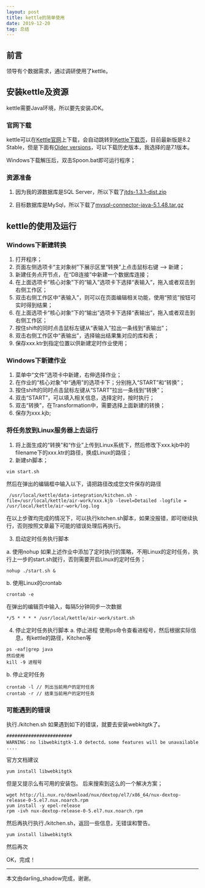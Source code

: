 ```yaml
---
layout: post
title: kettle的简单使用
date: 2019-12-20
tag: 总结
---
```

## 前言

领导有个数据需求，通过调研使用了kettle。


## 安装kettle及资源

kettle需要Java环境，所以要先安装JDK。


### 官网下载
kettle可以在[Kettle官网](http://kettle.pentaho.org/)上下载，会自动跳转到[Kettle下载页](https://community.hitachivantara.com/s/article/data-integration-kettle)，目前最新版是8.2 Stable，但是下面有[Older versions](https://sourceforge.net/projects/pentaho/files/Data%20Integration/)，可以下载历史版本，我选择的是7.1版本。

Windows下载解压后，双击Spoon.bat即可运行程序；

### 资源准备

1. 因为我的源数据库是SQL Server，所以下载了[jtds-1.3.1-dist.zip](https://jaist.dl.sourceforge.net/project/jtds/jtds/1.3.1/jtds-1.3.1-dist.zip)

2. 目标数据库是MySql，所以下载了[mysql-connector-java-5.1.48.tar.gz](https://cdn.mysql.com//Downloads/Connector-J/mysql-connector-java-5.1.48.tar.gz)

## kettle的使用及运行
### Windows下新建转换
1. 打开程序；
2. 页面左侧选项卡“主对象树”下展示区里“转换”上点击鼠标右键 --> 新建；
3. 新建任务点开节点，在“DB连接”中新建一个数据库连接；
4. 在上面选项卡“核心对象”下的“输入”选项卡下选择“表输入”，拖入或者双击到右侧工作区；
5. 双击右侧工作区中“表输入”，则可以在页面编辑相关功能，使用“预览”按钮可实时得到结果；
6. 在上面选项卡“核心对象”下的“输出”选项卡下选择“表输出”，拖入或者双击到右侧工作区；
7. 按住shift的同时点击鼠标左键从“表输入”拉出一条线到“表输出”；
8. 双击右侧工作区中“表输出”，选择输出结果集对应的库和表；
9. 保存xxx.ktr到指定位置以供新建定时作业使用；

### Windows下新建作业
1. 菜单中“文件”选项卡中新建，右伸选择作业；
2. 在作业的“核心对象”中“通用”的选项卡下；分别拖入“START”和“转换”；
3. 按住shift的同时点击鼠标左键从“START”拉出一条线到“转换”；
4. 双击“START”，可以填入相关信息，选择定时，按时执行；
5. 双击“转换”，在Transformation中，需要选择上面新建的转换；
6. 保存为xxx.kjb;


### 将任务放到Linux服务器上去运行
1. 将上面生成的“转换”和“作业”上传到Linux系统下，然后修改下xxx.kjb中的filename下的xxx.ktr的路径，换成Linux的路径；
2. 新建sh脚本；
```
vim start.sh
```
然后在弹出的编辑框中输入以下，请把路径改成您文件保存的路径
```
 /usr/local/kettle/data-integration/kitchen.sh -file=/usr/local/kettle/air-work/xxx.kjb -level=Detailed -logfile = /usr/local/kettle/air-work/log.log
```
在以上步骤均完成的情况下，可以执行kitchen.sh脚本，如果没报错，即可继续执行，否则按照文章最下可能的错误处理后再执行。

3. 启动定时任务执行脚本

a. 使用nohup
如果上述作业中添加了定时执行的策略，不用Linux的定时任务，执行上一步的start.sh就行，否则需要开启Linux的定时任务；
```
nohup ./start.sh &
```
b. 使用Linux的crontab

```
crontab -e
```
在弹出的编辑页中输入，每隔5分钟同步一次数据
```
*/5 * * * * /usr/local/kettle/air-work/start.sh
```

4. 停止定时任务执行脚本
a. 停止进程
使用ps命令查看进程号，然后根据实际信息，有kettle的路径，Kitchen等
```
ps -eaf|grep java
然后使用
kill -9 进程号
```

b. 停止定时任务
```
crontab -l // 列出当前用户的定时任务
crontab -r // 结束当前用户的定时任务
```

### 可能遇到的错误

执行./kitchen.sh 如果遇到如下的错误，就要去安装webkitgtk了。
```
########################
WARNING：no libwebkitgtk-1.0 detectd，some features will be unavailable
....
```
官方文档建议
```
yum install libwebkitgtk
```
但是又提示么有可用的安装包。
后来搜索到这么的一个解决方案；

```
wget http://li.nux.ro/download/nux/dextop/el7/x86_64/nux-dextop-release-0-5.el7.nux.noarch.rpm
yum install -y epel-release
rpm -ivh nux-dextop-release-0-5.el7.nux.noarch.rpm
```
然后再执行执行./kitchen.sh，返回一些信息，无错误和警告。
```
yum install libwebkitgtk
```
然后再次

OK，完成！

-------------------------------
本文由darling_shadow完成，谢谢。
 
 
